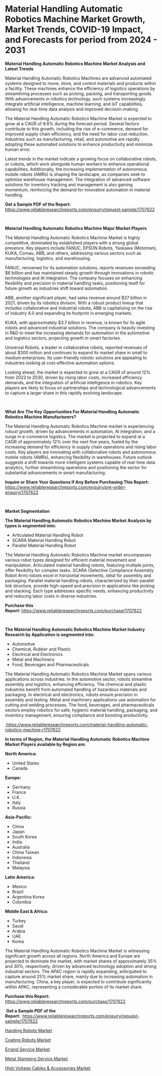 <p><h1>Material Handling Automatic Robotics Machine Market Growth, Market Trends, COVID-19 Impact, and Forecasts for period from 2024 - 2031</h1></p><p><strong>Material Handling Automatic Robotics Machine Market Analysis and Latest Trends</strong></p>
<p><p>Material Handling Automatic Robotics Machines are advanced automated systems designed to move, store, and control materials and products within a facility. These machines enhance the efficiency of logistics operations by streamlining processes such as picking, packing, and transporting goods. With advancements in robotics technology, such systems increasingly integrate artificial intelligence, machine learning, and IoT capabilities, allowing for real-time data analysis and improved decision-making.</p><p>The Material Handling Automatic Robotics Machine Market is expected to grow at a CAGR of 8.6% during the forecast period. Several factors contribute to this growth, including the rise of e-commerce, demand for improved supply chain efficiency, and the need for labor cost reduction. Industries such as manufacturing, retail, and automotive are rapidly adopting these automated solutions to enhance productivity and minimize human error. </p><p>Latest trends in the market indicate a growing focus on collaborative robots, or cobots, which work alongside human workers to enhance operational capabilities. Additionally, the increasing implementation of autonomous mobile robots (AMRs) is shaping the landscape, as companies seek to optimize warehouse management. The integration of advanced software solutions for inventory tracking and management is also gaining momentum, reinforcing the demand for innovative automation in material handling.</p></p>
<p><strong>Get a Sample PDF of the Report:&nbsp;</strong> <a href="https://www.reliableresearchreports.com/enquiry/request-sample/1707622?utm_campaign=28&utm_medium=2&utm_source=Github&utm_content=ia&utm_term=07102024&utm_id=material-handling-automatic-robotics-machine">https://www.reliableresearchreports.com/enquiry/request-sample/1707622</a></p>
<p>&nbsp;</p>
<p><strong>Material Handling Automatic Robotics Machine Major Market Players</strong></p>
<p><p>The Material Handling Automatic Robotics Machine Market is highly competitive, dominated by established players with a strong global presence. Key players include FANUC, EPSON Robots, Yaskawa (Motoman), KUKA, Comau, ABB, and others, addressing various sectors such as manufacturing, logistics, and warehousing.</p><p>FANUC, renowned for its automation solutions, reports revenues exceeding $6 billion and has maintained steady growth through innovations in robotic technologies and AI integration. The company focuses on enhancing flexibility and precision in material handling tasks, positioning itself for future growth as industries shift toward automation.</p><p>ABB, another significant player, had sales revenue around $27 billion in 2021, driven by its robotics division. With a robust product lineup that includes collaborative and industrial robots, ABB is capitalizing on the rise of Industry 4.0 and expanding its footprint in emerging markets.</p><p>KUKA, with approximately $3.7 billion in revenue, is known for its agile robots and advanced industrial solutions. The company is heavily investing in R&D to meet the increasing demands for automation in the automotive and logistics sectors, projecting growth in smart factories.</p><p>Universal Robots, a leader in collaborative robots, reported revenues of about $300 million and continues to expand its market share in small to medium enterprises. Its user-friendly robotic solutions are appealing to industries looking at cost-effective automation options.</p><p>Looking ahead, the market is expected to grow at a CAGR of around 12% from 2023 to 2030, driven by rising labor costs, increased efficiency demands, and the integration of artificial intelligence in robotics. Key players are likely to focus on partnerships and technological advancements to capture a larger share in this rapidly evolving landscape.</p></p>
<p>&nbsp;</p>
<p><strong>What Are The Key Opportunities For Material Handling Automatic Robotics Machine Manufacturers?</strong></p>
<p><p>The Material Handling Automatic Robotics Machine market is experiencing robust growth, driven by advancements in automation, AI integration, and a surge in e-commerce logistics. The market is projected to expand at a CAGR of approximately 12% over the next five years, fueled by the increasing demand for efficiency in supply chain operations and rising labor costs. Key players are innovating with collaborative robots and autonomous mobile robots (AMRs), enhancing flexibility in warehouses. Future outlook suggests a shift towards more intelligent systems capable of real-time data analytics, further streamlining operations and positioning the sector for substantial advancements in smart manufacturing.</p></p>
<p><strong>Inquire or Share Your Questions If Any Before Purchasing This Report:</strong> <a href="https://www.reliableresearchreports.com/enquiry/pre-order-enquiry/1707622?utm_campaign=28&utm_medium=2&utm_source=Github&utm_content=ia&utm_term=07102024&utm_id=material-handling-automatic-robotics-machine">https://www.reliableresearchreports.com/enquiry/pre-order-enquiry/1707622</a></p>
<p>&nbsp;</p>
<p><strong>Market Segmentation</strong></p>
<p><strong>The Material Handling Automatic Robotics Machine Market Analysis by types is segmented into:</strong></p>
<p><ul><li>Articulated Material Handling Robot</li><li>SCARA Material Handling Robot</li><li>Parallel Material Handling Robot</li></ul></p>
<p><p>The Material Handling Automatic Robotics Machine market encompasses various robot types designed for efficient material movement and manipulation. Articulated material handling robots, featuring multiple joints, offer flexibility for complex tasks. SCARA (Selective Compliance Assembly Robot Arm) robots excel in horizontal movements, ideal for assembly and packaging. Parallel material handling robots, characterized by their parallel link structure, provide high-speed and precision in applications like picking and stacking. Each type addresses specific needs, enhancing productivity and reducing labor costs in diverse industries.</p></p>
<p><strong>Purchase this Report:&nbsp;</strong><a href="https://www.reliableresearchreports.com/purchase/1707622?utm_campaign=28&utm_medium=2&utm_source=Github&utm_content=ia&utm_term=07102024&utm_id=material-handling-automatic-robotics-machine">https://www.reliableresearchreports.com/purchase/1707622</a></p>
<p>&nbsp;</p>
<p><strong>The Material Handling Automatic Robotics Machine Market Industry Research by Application is segmented into:</strong></p>
<p><ul><li>Automotive</li><li>Chemical, Rubber and Plastic</li><li>Electrical and Electronics</li><li>Metal and Machinery</li><li>Food, Beverages and Pharmaceuticals</li></ul></p>
<p><p>The Material Handling Automatic Robotics Machine Market spans various applications across industries. In the automotive sector, robots streamline assembly and logistics, enhancing efficiency. The chemical and plastic industries benefit from automated handling of hazardous materials and packaging. In electrical and electronics, robots ensure precision in assembly and testing. Metal and machinery applications use automation for cutting and welding processes. The food, beverages, and pharmaceuticals sectors employ robotics for safe, hygienic material handling, packaging, and inventory management, ensuring compliance and boosting productivity.</p></p>
<p><a href="https://www.reliableresearchreports.com/material-handling-automatic-robotics-machine-r1707622?utm_campaign=28&utm_medium=2&utm_source=Github&utm_content=ia&utm_term=07102024&utm_id=material-handling-automatic-robotics-machine">&nbsp;https://www.reliableresearchreports.com/material-handling-automatic-robotics-machine-r1707622</a></p>
<p><strong>In terms of Region, the Material Handling Automatic Robotics Machine Market Players available by Region are:</strong></p>
<p>
    <p> <strong> North America: </strong>
        <ul>
            <li>United States</li>
            <li>Canada</li>
        </ul>
        </p> 
    <p> <strong> Europe: </strong>
        <ul>
            <li>Germany</li>
            <li>France</li>
            <li>U.K.</li>
            <li>Italy</li>
            <li>Russia</li>
        </ul>
        </p> 
    <p> <strong> Asia-Pacific: </strong>
        <ul>
            <li>China</li>
            <li>Japan</li>
            <li>South Korea</li>
            <li>India</li>
            <li>Australia</li>
            <li>China Taiwan</li>
            <li>Indonesia</li>
            <li>Thailand</li>
            <li>Malaysia</li>
        </ul>
        </p> 
    <p> <strong> Latin America: </strong>
        <ul>
            <li>Mexico</li>
            <li>Brazil</li>
            <li>Argentina Korea</li>
            <li>Colombia</li>
        </ul>
        </p> 
    <p> <strong> Middle East & Africa: </strong>
        <ul>
            <li>Turkey</li>
            <li>Saudi</li>
            <li>Arabia</li>
            <li>UAE</li>
            <li>Korea</li>
        </ul>
    </p>
    </p>
<p><p>The Material Handling Automatic Robotics Machine Market is witnessing significant growth across all regions. North America and Europe are projected to dominate the market, with market shares of approximately 35% and 30%, respectively, driven by advanced technology adoption and strong industrial sectors. The APAC region is rapidly expanding, anticipated to capture around 25% market share, mainly due to increasing automation in manufacturing. China, a key player, is expected to contribute significantly within APAC, representing a considerable portion of its market share.</p></p>
<p><strong>Purchase this Report: </strong><a href="https://www.reliableresearchreports.com/purchase/1707622?utm_campaign=28&utm_medium=2&utm_source=Github&utm_content=ia&utm_term=07102024&utm_id=material-handling-automatic-robotics-machine">https://www.reliableresearchreports.com/purchase/1707622</a></p>
<p>&nbsp;<strong>Get a Sample PDF of the Report:&nbsp;&nbsp;</strong><a href="https://www.reliableresearchreports.com/enquiry/request-sample/1707622?utm_campaign=28&utm_medium=2&utm_source=Github&utm_content=ia&utm_term=07102024&utm_id=material-handling-automatic-robotics-machine">https://www.reliableresearchreports.com/enquiry/request-sample/1707622</a></p>
<p><strong></strong></p>
<p><p><a href="https://github.com/LilianFaulkner65/Market-Research-Report-List-1/blob/main/handing-robots-market.md?utm_campaign=28&utm_medium=2&utm_source=Github&utm_content=ia&utm_term=07102024&utm_id=material-handling-automatic-robotics-machine">Handing Robots Market</a></p><p><a href="https://github.com/SamiaChowdhury801/Market-Research-Report-List-1/blob/main/coating-robots-market.md?utm_campaign=28&utm_medium=2&utm_source=Github&utm_content=ia&utm_term=07102024&utm_id=material-handling-automatic-robotics-machine">Coating Robots Market</a></p><p><a href="https://www.linkedin.com/pulse/emerging-trends-errand-service-market-global-outlook-future-zzmke?utm_campaign=28&utm_medium=2&utm_source=Github&utm_content=ia&utm_term=07102024&utm_id=material-handling-automatic-robotics-machine">Errand Service Market</a></p><p><a href="https://www.linkedin.com/pulse/metal-stamping-service-market-refracting-trends-consumer-behaviors-hqzhe?utm_campaign=28&utm_medium=2&utm_source=Github&utm_content=ia&utm_term=07102024&utm_id=material-handling-automatic-robotics-machine">Metal Stamping Service Market</a></p><p><a href="https://issuu.com/reportprime-2/docs/high-voltage-cables-accessories-mar_a28950fcd3eee8?utm_campaign=28&utm_medium=2&utm_source=Github&utm_content=ia&utm_term=07102024&utm_id=material-handling-automatic-robotics-machine">High Voltage Cables & Accessories Market</a></p></p>
